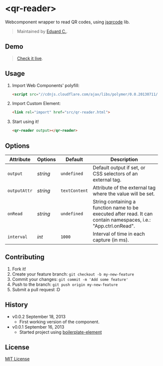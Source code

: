 # &lt;qr-reader&gt;

Webcomponent wrapper to read QR codes, using [jsqrcode](https://github.com/LazarSoft/jsqrcode) lib.

> Maintained by [Eduard C.](https://github.com/educastellano).

## Demo

> [Check it live](http://educastellano.github.io/qr-reader).

## Usage

1. Import Web Components' polyfill:

	```html
	<script src="//cdnjs.cloudflare.com/ajax/libs/polymer/0.0.20130711/polymer.min.js"></script>
	```

2. Import Custom Element:

	```html
	<link rel="import" href="src/qr-reader.html">
	```

3. Start using it!

	```html
	<qr-reader output></qr-reader>
	```

## Options

Attribute     | Options                | Default             | Description
---           | ---                    | ---                 | ---
`output`      | *string*               | `undefined`         | Default output if set, or CSS selectors of an external tag.
`outputAttr`  | *string*          	   | `textContent`       | Attribute of the external tag where the value will be set.
`onRead`      | *string*          	   | `undefined`         | String containing a function name to be executed after read. It can contain namespaces, i.e.: "App.ctrl.onRead".
`interval`    | *int*                  | `1000`              | Interval of time in each capture (in ms).


## Contributing

1. Fork it!
2. Create your feature branch: `git checkout -b my-new-feature`
3. Commit your changes: `git commit -m 'Add some feature'`
4. Push to the branch: `git push origin my-new-feature`
5. Submit a pull request :D

## History

* v0.0.2 September 18, 2013
	* First working version of the component.
* v0.0.1 September 16, 2013
	* Started project using [boilerplate-element](https://github.com/customelements/boilerplate-element)

## License

[MIT License](http://opensource.org/licenses/MIT)